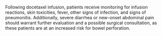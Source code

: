 Following docetaxel infusion, patients receive monitoring for infusion reactions, skin toxicities, fever, other signs of infection, and signs of pneumonitis. Additionally, severe diarrhea or new-onset abdominal pain should warrant further evaluation and a possible surgical consultation, as these patients are at an increased risk for bowel perforation.